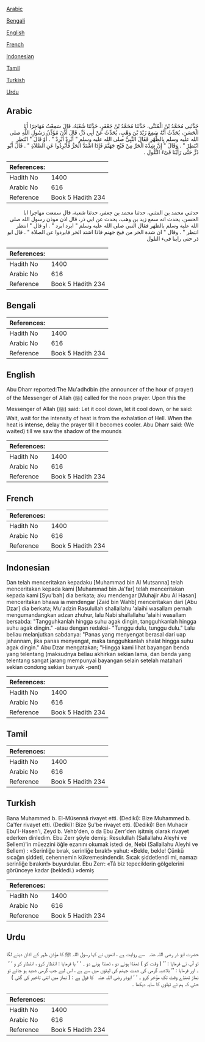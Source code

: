 [Arabic](#arabic)

[Bengali](#bengali)

[English](#english)

[French](#french)

[Indonesian](#indonesian)

[Tamil](#tamil)

[Turkish](#turkish)

[Urdu](#urdu)

## Arabic


<div dir="rtl" lang="ar" style={{fontSize:'larger',backgroundColor:'#f8f9fa',padding:20}}>
حَدَّثَنِي مُحَمَّدُ بْنُ الْمُثَنَّى، حَدَّثَنَا مُحَمَّدُ بْنُ جَعْفَرٍ، حَدَّثَنَا شُعْبَةُ، قَالَ سَمِعْتُ مُهَاجِرًا أَبَا الْحَسَنِ، يُحَدِّثُ أَنَّهُ سَمِعَ زَيْدَ بْنَ وَهْبٍ، يُحَدِّثُ عَنْ أَبِي ذَرٍّ، قَالَ أَذَّنَ مُؤَذِّنُ رَسُولِ اللَّهِ صلى الله عليه وسلم بِالظُّهْرِ فَقَالَ النَّبِيُّ صلى الله عليه وسلم ‏"‏ أَبْرِدْ أَبْرِدْ ‏"‏ ‏.‏ أَوْ قَالَ ‏"‏ انْتَظِرِ انْتَظِرْ ‏"‏ ‏.‏ وَقَالَ ‏"‏ إِنَّ شِدَّةَ الْحَرِّ مِنْ فَيْحِ جَهَنَّمَ فَإِذَا اشْتَدَّ الْحَرُّ فَأَبْرِدُوا عَنِ الصَّلاَةِ ‏"‏ ‏.‏ قَالَ أَبُو ذَرٍّ حَتَّى رَأَيْنَا فَىْءَ التُّلُولِ ‏.‏
</div>
<div style={{backgroundColor:'#f8f9fa',padding:20, marginBottom: 10}}><table> <thead> <tr> <th>References:</th> <th></th> </tr> </thead> <tbody><tr><td>Hadith No</td><td>1400</td></tr><tr><td>Arabic No</td><td>616</td></tr><tr><td>Reference</td><td>Book 5 Hadith 234</td></tr></tbody></table></div>


<div dir="rtl" lang="ar" style={{fontSize:'larger',backgroundColor:'#f8f9fa',padding:20}}>
حدثني محمد بن المثنى، حدثنا محمد بن جعفر، حدثنا شعبة، قال سمعت مهاجرا ابا الحسن، يحدث انه سمع زيد بن وهب، يحدث عن ابي ذر، قال اذن موذن رسول الله صلى الله عليه وسلم بالظهر فقال النبي صلى الله عليه وسلم " ابرد ابرد " . او قال " انتظر انتظر " . وقال " ان شدة الحر من فيح جهنم فاذا اشتد الحر فابردوا عن الصلاة " . قال ابو ذر حتى راينا فىء التلول
</div>
<div style={{backgroundColor:'#f8f9fa',padding:20, marginBottom: 10}}><table> <thead> <tr> <th>References:</th> <th></th> </tr> </thead> <tbody><tr><td>Hadith No</td><td>1400</td></tr><tr><td>Arabic No</td><td>616</td></tr><tr><td>Reference</td><td>Book 5 Hadith 234</td></tr></tbody></table></div>

## Bengali


<div dir="ltr" lang="bn" style={{fontSize:'larger',backgroundColor:'#f8f9fa',padding:20}}>

</div>
<div style={{backgroundColor:'#f8f9fa',padding:20, marginBottom: 10}}><table> <thead> <tr> <th>References:</th> <th></th> </tr> </thead> <tbody><tr><td>Hadith No</td><td>1400</td></tr><tr><td>Arabic No</td><td>616</td></tr><tr><td>Reference</td><td>Book 5 Hadith 234</td></tr></tbody></table></div>

## English


<div dir="ltr" lang="en" style={{fontSize:'larger',backgroundColor:'#f8f9fa',padding:20}}>
Abu Dharr reported:The Mu'adhdbin (the announcer of the hour of prayer) of the Messenger of Allah (ﷺ) called for the noon prayer. Upon this the Messenger of Allah (ﷺ) said: Let it cool down, let it cool down, or he said: Wait, wait for the intensity of heat is from the exhalation of Hell. When the heat is intense, delay the prayer till it becomes cooler. Abu Dharr said: (We waited) till we saw the shadow of the mounds
</div>
<div style={{backgroundColor:'#f8f9fa',padding:20, marginBottom: 10}}><table> <thead> <tr> <th>References:</th> <th></th> </tr> </thead> <tbody><tr><td>Hadith No</td><td>1400</td></tr><tr><td>Arabic No</td><td>616</td></tr><tr><td>Reference</td><td>Book 5 Hadith 234</td></tr></tbody></table></div>

## French


<div dir="ltr" lang="fr" style={{fontSize:'larger',backgroundColor:'#f8f9fa',padding:20}}>

</div>
<div style={{backgroundColor:'#f8f9fa',padding:20, marginBottom: 10}}><table> <thead> <tr> <th>References:</th> <th></th> </tr> </thead> <tbody><tr><td>Hadith No</td><td>1400</td></tr><tr><td>Arabic No</td><td>616</td></tr><tr><td>Reference</td><td>Book 5 Hadith 234</td></tr></tbody></table></div>

## Indonesian


<div dir="ltr" lang="id" style={{fontSize:'larger',backgroundColor:'#f8f9fa',padding:20}}>
Dan telah menceritakan kepadaku [Muhammad bin Al Mutsanna] telah menceritakan kepada kami [Muhammad bin Ja'far] telah menceritakan kepada kami [Syu'bah] dia berkata; aku mendengar [Muhajir Abu Al Hasan] menceritakan bhawa ia mendengar [Zaid bin Wahb] menceritakan dari [Abu Dzar] dia berkata; Mu'adzin Rasulullah shallallahu 'alaihi wasallam pernah mengumandangkan adzan zhuhur, lalu Nabi shallallahu 'alaihi wasallam bersabda: "Tangguhkanlah hingga suhu agak dingin, tangguhkanlah hingga suhu agak dingin." -atau dengan redaksi- "Tunggu dulu, tunggu dulu." Lalu beliau melanjutkan sabdanya: "Panas yang menyengat berasal dari uap jahannam, jika panas menyengat, maka tangguhkanlah shalat hingga suhu agak dingin." Abu Dzar mengatakan; "Hingga kami lihat bayangan benda yang telentang (maksudnya beliau akhirkan sekian lama, dan benda yang telentang sangat jarang mempunyai bayangan selain setelah matahari sekian condong sekian banyak -pent)
</div>
<div style={{backgroundColor:'#f8f9fa',padding:20, marginBottom: 10}}><table> <thead> <tr> <th>References:</th> <th></th> </tr> </thead> <tbody><tr><td>Hadith No</td><td>1400</td></tr><tr><td>Arabic No</td><td>616</td></tr><tr><td>Reference</td><td>Book 5 Hadith 234</td></tr></tbody></table></div>

## Tamil


<div dir="ltr" lang="ta" style={{fontSize:'larger',backgroundColor:'#f8f9fa',padding:20}}>

</div>
<div style={{backgroundColor:'#f8f9fa',padding:20, marginBottom: 10}}><table> <thead> <tr> <th>References:</th> <th></th> </tr> </thead> <tbody><tr><td>Hadith No</td><td>1400</td></tr><tr><td>Arabic No</td><td>616</td></tr><tr><td>Reference</td><td>Book 5 Hadith 234</td></tr></tbody></table></div>

## Turkish


<div dir="ltr" lang="tr" style={{fontSize:'larger',backgroundColor:'#f8f9fa',padding:20}}>
Bana Muhammed b. El-Müsennâ rivayet etti. (Dediki): Bize Muhammed b. Ca'fer rivayet etti. (Dediki): Bize Şu'be rivayet etti. (Dediki): Ben Muhacir Ebu'I-Hasen'i, Zeyd b. Vehb'den, o da Ebu Zerr'den işitmiş olarak rivayet ederken dinledim. Ebu Zerr şöyle demiş: Resulullah (Sallallahu Aleyhi ve Sellem)'in müezzini öğle ezanını okumak istedi de, Nebi (Sallallahu Aleyhi ve Sellem) : «Serinliğe bırak, serinliğe bırak!» yahut: «Bekle, bekle! Çünkü sıcağın şiddeti, cehennemin kükremesindendir. Sıcak şiddetlendi mi, namazı serinliğe bırakın!» buyurdular. Ebu Zerr: «Tâ biz tepeciklerin gölgelerini görünceye kadar (bekledi.) »demiş
</div>
<div style={{backgroundColor:'#f8f9fa',padding:20, marginBottom: 10}}><table> <thead> <tr> <th>References:</th> <th></th> </tr> </thead> <tbody><tr><td>Hadith No</td><td>1400</td></tr><tr><td>Arabic No</td><td>616</td></tr><tr><td>Reference</td><td>Book 5 Hadith 234</td></tr></tbody></table></div>

## Urdu


<div dir="rtl" lang="ur" style={{fontSize:'larger',backgroundColor:'#f8f9fa',padding:20}}>
حضرت ابو ذر ‌رضی ‌اللہ ‌عنہ ‌ ‌ سے روایت ہے ، انھوں نے کہا رسول اللہ ﷺ کا مؤذن ظہر کے اذان دینے لگا تو آپ نے فرمایا : ’’ ( وقت کو ) ٹھنڈا ہونے دو ، ٹھنڈا ہونے دو ۔ ‘ ‘ یا فرمایا : انتظار کرو ، انتظار کر و ‘ ‘ ۔ اور فرمایا : ’’ بلاشبہ گرمی کی شدت جہنم کی لپٹوں میں سے ہے ، اس لیے جب گرمی شدید ہو جائے تو نماز ٹھنڈے وقت تک مؤخر کرو ۔ ‘ ‘ ابوذر ‌رضی ‌اللہ ‌عنہ ‌ ‌ کا قول ہے : ( نماز میں اتنی تاخیر کی گئی ) حتی کہ ہم نے ٹیلوں کا سایہ دیکھا ۔
</div>
<div style={{backgroundColor:'#f8f9fa',padding:20, marginBottom: 10}}><table> <thead> <tr> <th>References:</th> <th></th> </tr> </thead> <tbody><tr><td>Hadith No</td><td>1400</td></tr><tr><td>Arabic No</td><td>616</td></tr><tr><td>Reference</td><td>Book 5 Hadith 234</td></tr></tbody></table></div>